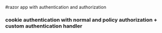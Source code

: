 #razor app with authentication and authorization

### cookie authentication with normal and policy authorization + custom authentication handler